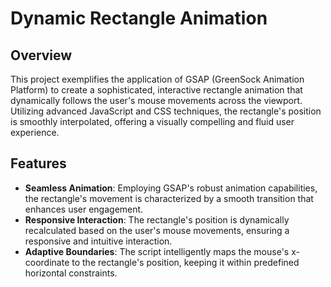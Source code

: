 # Dynamic Rectangle Animation

## Overview

This project exemplifies the application of GSAP (GreenSock Animation Platform) to create a sophisticated, interactive rectangle animation that dynamically follows the user's mouse movements across the viewport. Utilizing advanced JavaScript and CSS techniques, the rectangle's position is smoothly interpolated, offering a visually compelling and fluid user experience.

## Features

- **Seamless Animation**: Employing GSAP's robust animation capabilities, the rectangle's movement is characterized by a smooth transition that enhances user engagement.
- **Responsive Interaction**: The rectangle's position is dynamically recalculated based on the user's mouse movements, ensuring a responsive and intuitive interaction.
- **Adaptive Boundaries**: The script intelligently maps the mouse's x-coordinate to the rectangle's position, keeping it within predefined horizontal constraints.

